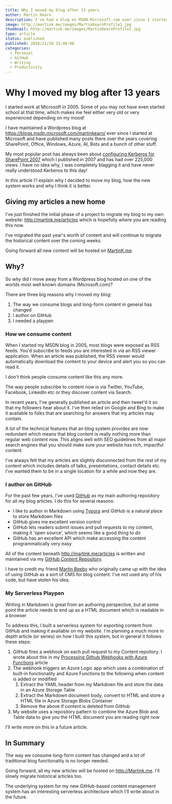 ```yaml
---
title: Why I moved my blog after 13 years
author: Martin Kearn
description: I've had a blog on MSDN.Microsoft.com ever since I started at Microsoft in 2005 and I've just recently migrated to my own website for lots of reasons. This article explains why.
image: http://martink.me/images/MartinKearnProfile1.jpg
thumbnail: http://martink.me/images/MartinKearnProfile1.jpg
type: article
status: published
published: 2018/11/28 15:40:00
categories: 
  - Personal
  - GitHub
  - Writing
  - Productivity
---
```


# Why I moved my blog after 13 years

I started work at Microsoft in 2005. Some of you may not have even started school at that time, which makes me feel either very old or very experienced depending on my mood!

I have maintained a Wordpress blog at https://blogs.msdn.microsoft.com/martinkearn/ ever since I started at Microsoft and have published many posts there over the years covering SharePoint, Office, Windows, Azure, AI, Bots and a bunch of other stuff. 

My most popular post has always been about [configuring Kerberos for SharePoint 2007](https://blogs.msdn.microsoft.com/martinkearn/2007/04/23/configuring-kerberos-for-sharepoint-2007-part-1-base-configuration-for-sharepoint/) which I published in 2007 and has had over 225,000 views. I have no idea why, I was completely blagging it and have never really understood Kerberos to this day! 

In this article I'l explain why I decided to move my blog, how the new system works and why I think it is better.

## Giving my articles a new home

I've just finished the initial phase of a project to migrate my blog to my own website: http://martink.me/articles which is hopefully where you are reading this now.

I've migrated the past year's worth of content and will continue to migrate the historical content over the coming weeks.

Going forward all new content will be hosted on [MartinK.me](http://martink.me).

## Why?

So why did I move away from a Wordpress blog hosted on one of the worlds most well known domains (Microsoft.com)?

There are three big reasons why I moved my blog:

1. The way we consume blogs and long-form content in general has changed
2. I author on GitHub
3. I needed a playpen

### How we consume content

When I started my MSDN blog in 2005, most blogs were exposed as RSS feeds. You'd subscribe to feeds you are interested in via an RSS viewer application. When an article was published, the RSS viewer would automatically download the content to your device and alert you so you can read it.

I don't think people consume content like this any more. 

The way people subscribe to content now is via Twitter, YouTube, Facebook, LinkedIn etc or they discover content via Search. 

In recent years, I've generally published an article and then tweet'd it so that my followers hear about it. I've then relied on Google and Bing to make it available to folks that are searching for answers that my articles may contain.

A lot of the technical features that an blog system provides are now redundant which means that blog content is really nothing more than regular web content now. This aligns well with SEO guidelines from all major search engines that you should make sure your website has rich, impactful content.

I've always felt that my articles are slightly disconnected from the rest of my content which includes details of talks, presentations, contact details etc. I've wanted them to be in a single location for a while and now they are.

### I author on GitHub 

For the past few years, I've used [GitHub](https://github.com/martinkearn/Content/tree/master/Blogs) as my main authoring repository for all my blog articles. I do this for several reasons:

* I like to author in Markdown using [Typora](https://typora.io/) and GitHub is a natural place to store Markdown files
* GitHub gives me excellent version control
* GitHub lets readers submit issues and pull requests to my content, making it 'open source', which seems like a good thing to do
* GitHub has an excellent API which make accessing the content programmatically very easy

All of the content beneath http://martink.me/articles is written and maintained via my [GitHub Content Repository](https://github.com/martinkearn/Content/tree/master/Blogs). 

I have to credit my friend [Martin Beeby](https://thebeebs.co.uk/) who originally came up with the idea of using GitHub as a sort of CMS for blog content. I've not used any of his code, but have stolen his idea.

### My Serverless Playpen

Writing in Markdown is great from an authoring perspective, but at some point the article needs to end up as a HTML document which is readable in a browser

To address this, I built a serverless system for exporting content from GitHub and making it available on my website. I'm planning a much more in depth article (or series) on how I built this system, but in general it follows these steps:

1. GitHub fires a webhook on each pull request to my Content repoitory. I wrote about this in my [Processing Github Webhooks with Azure Functions](http://martink.me/articles/processing-github-webhooks-with-azure-functions) article
2. The webhook triggers an Azure Logic app which uses a combination of built-in functionality and Azure Functions to the following when content is added or modified
   1. Extract the YAML header from my Markdown file and store the data in an Azure Storage Table
   2. Extract the Markdown document body, convert to HTML and store a HTML file in Azure Storage Blobs Container
   3. Remove the above if content is deleted from GitHub
3. My website uses a repository pattern to combine the Azure Blob and Table data to give you the HTML document you are reading right now

I'll write more on this in a future article.

## In Summary

The way we consume long-form content has changed and a lot of traditional blog functionality is no longer needed.

Going forward, all my new articles will be hosted on <http://Martink.me>. I'll slowly migrate historical articles too.

The underlying system for my new GitHub-based content management system has an interesting serverless architecture which I'll write about in the future.


